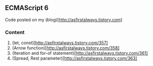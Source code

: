 ## ECMAScript 6
Code posted on my (blog)[http://asfirstalways.tistory.com]

### Content
1. (let, const)[http://asfirstalways.tistory.com/357]
2. (Arrow function)[http://asfirstalways.tistory.com/358]
3. (Iteration and for-of statement)[http://asfirstalways.tistory.com/361]
4. (Spread, Rest parameter)[http://asfirstalways.tistory.com/363]
